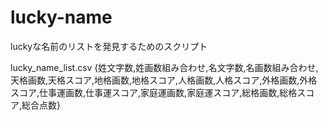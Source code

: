 # lucky-name



luckyな名前のリストを発見するためのスクリプト

lucky_name_list.csv
{姓文字数,姓画数組み合わせ,名文字数,名画数組み合わせ,天格画数,天格スコア,地格画数,地格スコア,人格画数,人格スコア,外格画数,外格スコア,仕事運画数,仕事運スコア,家庭運画数,家庭運スコア,総格画数,総格スコア,総合点数}
